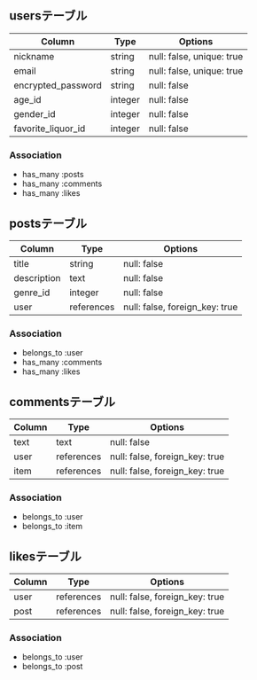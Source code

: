 ## usersテーブル

| Column             | Type    | Options                   |
| ------------------ | ------- | ------------------------- |
| nickname           | string  | null: false, unique: true |
| email              | string  | null: false, unique: true |
| encrypted_password | string  | null: false               |
| age_id             | integer | null: false               |
| gender_id          | integer | null: false               |
| favorite_liquor_id | integer | null: false               |

### Association
- has_many :posts
- has_many :comments
- has_many :likes

## postsテーブル

| Column      | Type       | Options                        |
| ----------- | ---------- | ------------------------------ |
| title       | string     | null: false                    |
| description | text       | null: false                    |
| genre_id    | integer    | null: false                    |
| user        | references | null: false, foreign_key: true |

### Association
- belongs_to :user
- has_many :comments
- has_many :likes

## commentsテーブル

| Column | Type       | Options                        |
| ------ | ---------- | ------------------------------ |
| text   | text       | null: false                    |
| user   | references | null: false, foreign_key: true |
| item   | references | null: false, foreign_key: true |

### Association
- belongs_to :user
- belongs_to :item

## likesテーブル

| Column | Type       | Options                        |
| ------ | ---------- | ------------------------------ |
| user   | references | null: false, foreign_key: true |
| post   | references | null: false, foreign_key: true |

### Association
- belongs_to :user
- belongs_to :post